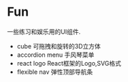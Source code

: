 # Fun
一些练习和娱乐用的UI组件.

* cube 可拖拽和旋转的3D立方体
* accordion menu 手风琴菜单
* react logo React框架的Logo,SVG格式
* flexible nav 弹性顶部导航条